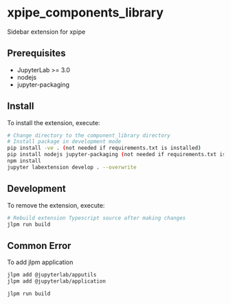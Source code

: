 # xpipe_components_library

Sidebar extension for xpipe

## Prerequisites

* JupyterLab >= 3.0
* nodejs
* jupyter-packaging

## Install

To install the extension, execute:

```bash
# Change directory to the component_library directory
# Install package in development mode
pip install -ve . (not needed if requirements.txt is installed)
pip install nodejs jupyter-packaging (not needed if requirements.txt is installed)
npm install
jupyter labextension develop . --overwrite

```

## Development

To remove the extension, execute:

```bash
# Rebuild extension Typescript source after making changes
jlpm run build
```

## Common Error

To add jlpm application
```bash
jlpm add @jupyterlab/apputils
jlpm add @jupyterlab/application

jlpm run build
```
